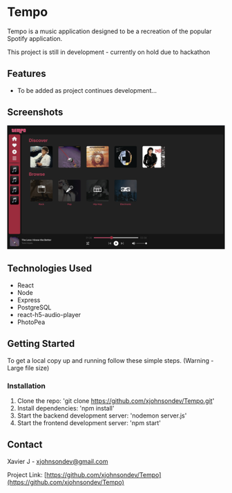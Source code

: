 # Tempo

Tempo is a music application designed to be a recreation of the popular Spotify application. 

This project is still in development - currently on hold due to hackathon

## Features

- To be added as project continues development...

## Screenshots

![Tempo Screenshot](./frontend/public/images/screenshot.png)

## Technologies Used

- React
- Node
- Express
- PostgreSQL
- react-h5-audio-player
- PhotoPea

## Getting Started

To get a local copy up and running follow these simple steps. (Warning - Large file size)

### Installation

1. Clone the repo: 'git clone https://github.com/xjohnsondev/Tempo.git'
2. Install dependencies: 'npm install'
3. Start the backend development server: 'nodemon server.js'
4. Start the frontend development server: 'npm start'


## Contact

Xavier J - xjohnsondev@gmail.com

Project Link: [https://github.com/xjohnsondev/Tempo](https://github.com/xjohnsondev/Tempo)
